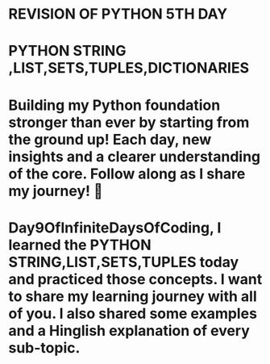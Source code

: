 #  REVISION OF PYTHON 5TH DAY 
# PYTHON STRING ,LIST,SETS,TUPLES,DICTIONARIES 

# Building my Python foundation stronger than ever by starting from the ground up! Each day, new insights and a clearer understanding of the core. Follow along as I share my journey! 🌟 

# Day9OfInfiniteDaysOfCoding, I learned the PYTHON STRING,LIST,SETS,TUPLES today and practiced those concepts. I want to share my learning journey with all of you. I also shared some examples and a Hinglish explanation of every sub-topic.
